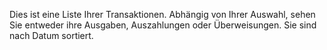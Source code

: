 Dies ist eine Liste Ihrer Transaktionen. Abhängig von Ihrer Auswahl, sehen Sie entweder ihre Ausgaben, Auszahlungen oder Überweisungen. Sie sind nach Datum sortiert.